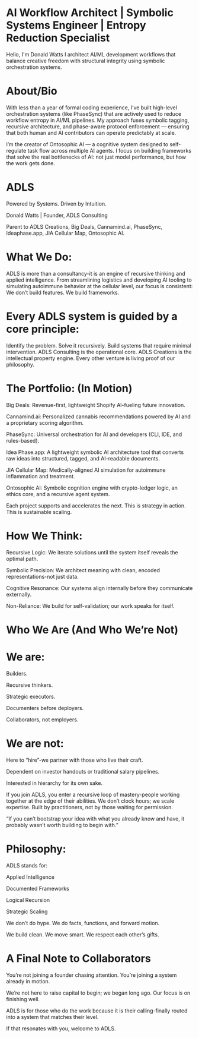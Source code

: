 # AI Workflow Architect | Symbolic Systems Engineer | Entropy Reduction Specialist #

Hello, I'm Donald Watts
I architect AI/ML development workflows that balance creative freedom with structural integrity using symbolic orchestration systems.

# About/Bio

With less than a year of formal coding experience, I’ve built high-level orchestration systems (like PhaseSync) that are actively used to reduce workflow entropy in AI/ML pipelines. My approach fuses symbolic tagging, recursive architecture, and phase-aware protocol enforcement — ensuring that both human and AI contributors can operate predictably at scale. 

I’m the creator of Ontosophic AI — a cognitive system designed to self-regulate task flow across multiple AI agents. I focus on building frameworks that solve the real bottlenecks of AI: not just model performance, but how the work gets done.

 # ADLS #
 
Powered by Systems. Driven by Intuition.

Donald Watts | Founder, ADLS Consulting

Parent to ADLS Creations, Big Deals, Cannamind.ai, PhaseSync, Ideaphase.app, JIA Cellular Map, Ontosophic AI.


# What We Do: 

ADLS is more than a consultancy-it is an engine of recursive thinking and applied intelligence.
From streamlining logistics and developing AI tooling to simulating autoimmune behavior at the cellular level, our focus is consistent:
We don’t build features. We build frameworks.


# Every ADLS system is guided by a core principle:

Identify the problem. Solve it recursively. Build systems that require minimal intervention.
ADLS Consulting is the operational core.
ADLS Creations is the intellectual property engine.
Every other venture is living proof of our philosophy.


# The Portfolio: (In Motion)

Big Deals: Revenue-first, lightweight Shopify AI-fueling future innovation.

Cannamind.ai: Personalized cannabis recommendations powered by AI and a proprietary scoring algorithm.

PhaseSync: Universal orchestration for AI and developers (CLI, IDE, and rules-based).

Idea Phase.app: A lightweight symbolic AI architecture tool that converts raw ideas into structured, tagged, and AI-readable documents. 

JIA Cellular Map: Medically-aligned AI simulation for autoimmune inflammation and treatment.

Ontosophic AI: Symbolic cognition engine with crypto-ledger logic, an ethics core, and a recursive agent system.

Each project supports and accelerates the next. This is strategy in action. This is sustainable scaling.


# How We Think:

Recursive Logic: We iterate solutions until the system itself reveals the optimal path.

Symbolic Precision: We architect meaning with clean, encoded representations-not just data.

Cognitive Resonance: Our systems align internally before they communicate externally.

Non-Reliance: We build for self-validation; our work speaks for itself.


# Who We Are (And Who We’re Not) 

# We are:

Builders.

Recursive thinkers.

Strategic executors.

Documenters before deployers.

Collaborators, not employers.

# We are not:

Here to “hire”-we partner with those who live their craft.

Dependent on investor handouts or traditional salary pipelines.

Interested in hierarchy for its own sake.

If you join ADLS, you enter a recursive loop of mastery-people working together at the edge of their abilities. We don’t clock hours; we scale expertise.
 Built by practitioners, not by those waiting for permission.
 

“If you can’t bootstrap your idea with what you already know and have, it probably wasn’t worth building to begin with.”


# Philosophy:

ADLS stands for:

Applied Intelligence

Documented Frameworks

Logical Recursion

Strategic Scaling

We don’t do hype. We do facts, functions, and forward motion.

We build clean. We move smart. We respect each other’s gifts.

# A Final Note to Collaborators #

You’re not joining a founder chasing attention. You’re joining a system already in motion.

We’re not here to raise capital to begin; we began long ago. Our focus is on finishing well.

ADLS is for those who do the work because it is their calling-finally routed into a system that matches their level.

If that resonates with you, welcome to ADLS.
